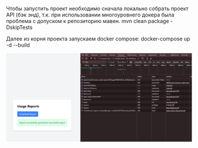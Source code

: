 Чтобы запустить проект необходимо сначала локально собрать проект API (бэк энд), т.к. при использовании многоуровнего докера была проблема с допуском к репозиторию мавен.
mvn clean package -DskipTests

Далее из корня проекта запускаем docker compose:
docker-compose up -d --build

![img.png](img.png)